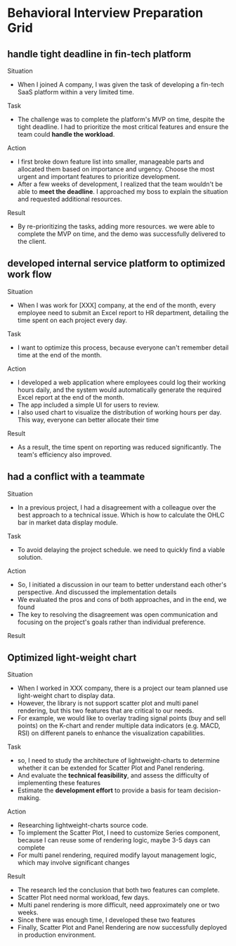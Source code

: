 # Behavioral Interview Preparation Grid

## handle tight deadline in fin-tech platform

Situation

- When I joined A company, I was given the task of developing a fin-tech SaaS platform within a very limited time.

Task

- The challenge was to complete the platform's MVP on time, despite the tight deadline. I had to prioritize the most critical features and ensure the team could **handle the workload**.

Action

- I first broke down feature list into smaller, manageable parts and allocated them based on importance and urgency. Choose the most urgent and important features to prioritize development.
- After a few weeks of development, I realized that the team wouldn't be able to **meet the deadline**. I approached my boss to explain the situation and requested additional resources.

Result

- By re-prioritizing the tasks, adding more resources. we were able to complete the MVP on time, and the demo was successfully delivered to the client.

## developed internal service platform to optimized work flow

Situation

- When I was work for [XXX] company, at the end of the month, every employee need to submit an Excel report to HR department, detailing the time spent on each project every day.

Task

- I want to optimize this process, because everyone can't remember detail time at the end of the month.

Action

- I developed a web application where employees could log their working hours daily, and the system would automatically generate the required Excel report at the end of the month.
- The app included a simple UI for users to review.
- I also used chart to visualize the distribution of working hours per day. This way, everyone can better allocate their time

Result

- As a result, the time spent on reporting was reduced significantly. The team's efficiency also improved.

## had a conflict with a teammate

Situation

- In a previous project, I had a disagreement with a colleague over the best approach to a technical issue. Which is how to calculate the OHLC bar in market data display module.

Task

- To avoid delaying the project schedule. we need to quickly find a viable solution.

Action

- So, I initiated a discussion in our team to better understand each other's perspective. And discussed the implementation details
- We evaluated the pros and cons of both approaches, and in the end, we found
- The key to resolving the disagreement was open communication and focusing on the project's goals rather than individual preference.

Result

## Optimized light-weight chart

Situation

- When I worked in XXX company, there is a project our team planned use light-weight chart to display data.
- However, the library is not support scatter plot and multi panel rendering, but this two features that are critical to our needs.
- For example, we would like to overlay trading signal points (buy and sell points) on the K-chart and render multiple data indicators (e.g. MACD, RSI) on different panels to enhance the visualization capabilities.

Task

- so, I need to study the architecture of lightweight-charts to determine whether it can be extended for Scatter Plot and Panel rendering.
- And evaluate the **technical feasibility**, and assess the difficulty of implementing these features
- Estimate the **development effort** to provide a basis for team decision-making.

Action

- Researching lightweight-charts source code.
- To implement the Scatter Plot, I need to customize Series component, because I can reuse some of rendering logic, maybe 3-5 days can complete
- For multi panel rendering, required modify layout management logic, which may involve significant changes

Result

- The research led the conclusion that both two features can complete.
- Scatter Plot need normal workload, few days.
- Multi panel rendering is more difficult, need approximately one or two weeks.
- Since there was enough time, I developed these two features
- Finally, Scatter Plot and Panel Rendering are now successfully deployed in production environment.
